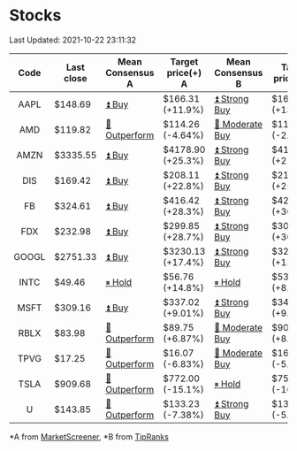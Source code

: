 # Stocks
Last Updated: 2021-10-22 23:11:32

|Code|Last close|Mean Consensus A|Target price(+) A|Mean Consensus B|Target price(+) B|
|:--:|-|-|-|-|-|
|AAPL|$148.69|[⏫ Buy](https://m.marketscreener.com/quote/stock/-4849/)|$166.31 (+11.9%)|[⏫ Strong Buy](https://www.tipranks.com/stocks/aapl/forecast)|$169.64 (+13.49%)|
|AMD|$119.82|[🔼 Outperform](https://m.marketscreener.com/quote/stock/-19475876/)|$114.26 (-4.64%)|[🔼 Moderate Buy](https://www.tipranks.com/stocks/amd/forecast)|$116.00 (-2.79%)|
|AMZN|$3335.55|[⏫ Buy](https://m.marketscreener.com/quote/stock/-12864605/)|$4178.90 (+25.3%)|[⏫ Strong Buy](https://www.tipranks.com/stocks/amzn/forecast)|$4180.13 (+21.69%)|
|DIS|$169.42|[⏫ Buy](https://m.marketscreener.com/quote/stock/-4842/)|$208.11 (+22.8%)|[⏫ Strong Buy](https://www.tipranks.com/stocks/dis/forecast)|$215.06 (+25.52%)|
|FB|$324.61|[⏫ Buy](https://m.marketscreener.com/quote/stock/-10547141/)|$416.42 (+28.3%)|[⏫ Strong Buy](https://www.tipranks.com/stocks/fb/forecast)|$421.63 (+30.90%)|
|FDX|$232.98|[⏫ Buy](https://m.marketscreener.com/quote/stock/-12585/)|$299.85 (+28.7%)|[⏫ Strong Buy](https://www.tipranks.com/stocks/fdx/forecast)|$304.65 (+30.84%)|
|GOOGL|$2751.33|[⏫ Buy](https://m.marketscreener.com/quote/stock/-24203373/)|$3230.13 (+17.4%)|[⏫ Strong Buy](https://www.tipranks.com/stocks/googl/forecast)|$3209.24 (+13.09%)|
|INTC|$49.46|[⏸ Hold](https://m.marketscreener.com/quote/stock/-4829/)|$56.76 (+14.8%)|[⏸ Hold](https://www.tipranks.com/stocks/intc/forecast)|$53.78 (+8.73%)|
|MSFT|$309.16|[⏫ Buy](https://m.marketscreener.com/quote/stock/-4835/)|$337.02 (+9.01%)|[⏫ Strong Buy](https://www.tipranks.com/stocks/msft/forecast)|$340.65 (+9.62%)|
|RBLX|$83.98|[🔼 Outperform](https://m.marketscreener.com/quote/stock/-117793644/)|$89.75 (+6.87%)|[🔼 Moderate Buy](https://www.tipranks.com/stocks/rblx/forecast)|$90.00 (+8.19%)|
|TPVG|$17.25|[🔼 Outperform](https://m.marketscreener.com/quote/stock/-15933327/)|$16.07 (-6.83%)|[🔼 Moderate Buy](https://www.tipranks.com/stocks/tpvg/forecast)|$16.15 (-5.56%)|
|TSLA|$909.68|[🔼 Outperform](https://m.marketscreener.com/quote/stock/-6344549/)|$772.00 (-15.1%)|[⏸ Hold](https://www.tipranks.com/stocks/tsla/forecast)|$756.25 (-16.87%)|
|U|$143.85|[🔼 Outperform](https://m.marketscreener.com/quote/stock/-112492634/)|$133.23 (-7.38%)|[⏫ Strong Buy](https://www.tipranks.com/stocks/u/forecast)|$138.80 (-5.64%)|


*A from [MarketScreener](https://www.marketscreener.com), *B from [TipRanks](https://www.tipranks.com)
